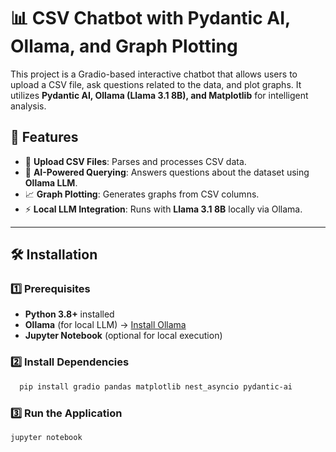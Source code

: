 # 📊 CSV Chatbot with Pydantic AI, Ollama, and Graph Plotting

This project is a Gradio-based interactive chatbot that allows users to upload a CSV file, ask questions related to the data, and plot graphs. It utilizes **Pydantic AI, Ollama (Llama 3.1 8B), and Matplotlib** for intelligent analysis.

## 🚀 Features
- 📂 **Upload CSV Files**: Parses and processes CSV data.
- 🤖 **AI-Powered Querying**: Answers questions about the dataset using **Ollama LLM**.
- 📈 **Graph Plotting**: Generates graphs from CSV columns.
- ⚡ **Local LLM Integration**: Runs with **Llama 3.1 8B** locally via Ollama.

---

## 🛠 Installation

### 1️⃣ Prerequisites
- **Python 3.8+** installed
- **Ollama** (for local LLM) → [Install Ollama](https://ollama.com/)
- **Jupyter Notebook** (optional for local execution)

### 2️⃣ Install Dependencies
```bash
  pip install gradio pandas matplotlib nest_asyncio pydantic-ai
```

### 3️⃣ Run the Application
```bash
jupyter notebook
```
